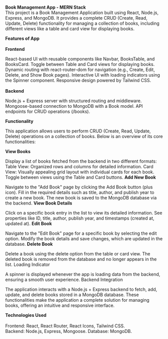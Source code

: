 **Book Management App - MERN Stack** <br/>
This project is a Book Management Application built using React, Node.js, Express, and MongoDB. It provides a complete CRUD (Create, Read, Update, Delete) functionality for managing a collection of books, including different views like a table and card view for displaying books.

**Features of App** <br/>
<br/>
**Frontend**

React-based UI with reusable components like Navbar, BooksTable, and BooksCard.
Toggle between Table and Card views for displaying books.
Dynamic routing with react-router-dom for navigation (e.g., Create, Edit, Delete, and Show Book pages).
Interactive UI with loading indicators using the Spinner component.
Responsive design powered by Tailwind CSS. <br/>
<br/>
**Backend**

Node.js + Express server with structured routing and middleware.
Mongoose-based connection to MongoDB with a Book model.
API endpoints for CRUD operations (/books).

**Functionality**

This application allows users to perform CRUD (Create, Read, Update, Delete) operations on a collection of books. Below is an overview of its core functionalities:

**View Books**

Display a list of books fetched from the backend in two different formats:
Table View: Organized rows and columns for detailed information.
Card View: Visually appealing grid layout with individual cards for each book.
Toggle between views using the Table and Card buttons.
**Add New Book**

Navigate to the "Add Book" page by clicking the Add Book button (plus icon).
Fill in the required details such as title, author, and publish year to create a new book.
The new book is saved to the MongoDB database via the backend.
**View Book Details**

Click on a specific book entry in the list to view its detailed information.
See properties like ID, title, author, publish year, and timestamps (created at, updated at).
**Edit Book**

Navigate to the "Edit Book" page for a specific book by selecting the edit option.
Modify the book details and save changes, which are updated in the database.
**Delete Book**

Delete a book using the delete option from the table or card view.
The deleted book is removed from the database and no longer appears in the list.
Loading Indicator

A spinner is displayed whenever the app is loading data from the backend, ensuring a smooth user experience.
Backend Integration

The application interacts with a Node.js + Express backend to fetch, add, update, and delete books stored in a MongoDB database.
These functionalities make the application a complete solution for managing books, offering an intuitive and responsive interface.

**Technologies Used** <br/>
<br/>
Frontend: React, React Router, React Icons, Tailwind CSS.<br/>
Backend: Node.js, Express, Mongoose.
Database: MongoDB.
